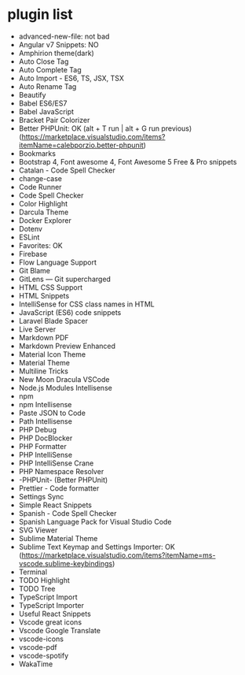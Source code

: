 # plugin list


* advanced-new-file: not bad
* Angular v7 Snippets: NO
* Amphirion theme(dark)
* Auto Close Tag
* Auto Complete Tag
* Auto Import - ES6, TS, JSX, TSX
* Auto Rename Tag
* Beautify
* Babel ES6/ES7
* Babel JavaScript
* Bracket Pair Colorizer
* Better PHPUnit: OK (alt + T run | alt + G run previous) (https://marketplace.visualstudio.com/items?itemName=calebporzio.better-phpunit)
* Bookmarks
* Bootstrap 4, Font awesome 4, Font Awesome 5 Free & Pro snippets
* Catalan - Code Spell Checker
* change-case
* Code Runner
* Code Spell Checker
* Color Highlight
* Darcula Theme
* Docker Explorer
* Dotenv
* ESLint
* Favorites: OK
* Firebase
* Flow Language Support
* Git Blame
* GitLens — Git supercharged
* HTML CSS Support
* HTML Snippets
* IntelliSense for CSS class names in HTML
* JavaScript (ES6) code snippets
* Laravel Blade Spacer
* Live Server
* Markdown PDF
* Markdown Preview Enhanced
* Material Icon Theme
* Material Theme
* Multiline Tricks
* New Moon Dracula VSCode
* Node.js Modules Intellisense
* npm
* npm Intellisense
* Paste JSON to Code
* Path Intellisense
* PHP Debug
* PHP DocBlocker
* PHP Formatter
* PHP IntelliSense
* PHP IntelliSense Crane
* PHP Namespace Resolver
* -PHPUnit- (Better PHPUnit)
* Prettier - Code formatter
* Settings Sync
* Simple React Snippets
* Spanish - Code Spell Checker
* Spanish Language Pack for Visual Studio Code
* SVG Viewer
* Sublime Material Theme
* Sublime Text Keymap and Settings Importer: OK (https://marketplace.visualstudio.com/items?itemName=ms-vscode.sublime-keybindings)
* Terminal
* TODO Highlight
* TODO Tree
* TypeScript Import
* TypeScript Importer
* Useful React Snippets
* Vscode great icons
* Vscode Google Translate
* vscode-icons
* vscode-pdf
* vscode-spotify
* WakaTime

